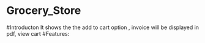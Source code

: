 # Grocery_Store
#Introducton
It shows the the add to cart option , invoice will be displayed in pdf, view cart 
#Features:

